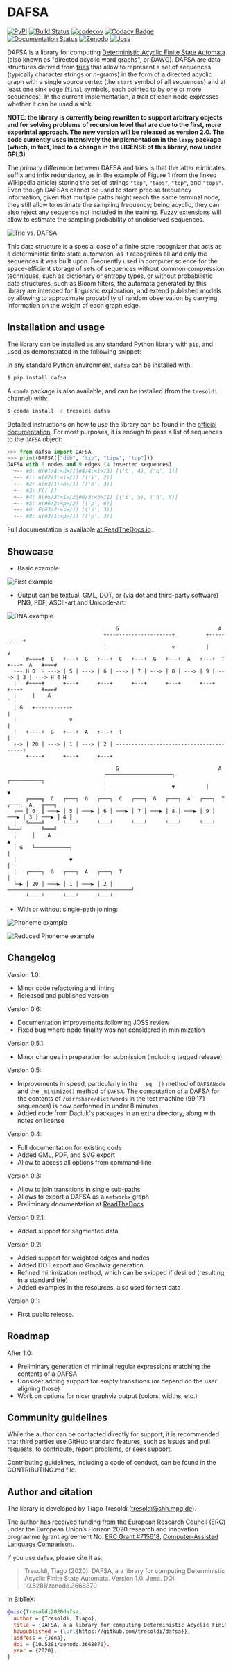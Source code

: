 # DAFSA

[![PyPI](https://img.shields.io/pypi/v/dafsa.svg)](https://pypi.org/project/dafsa)
[![Build Status](https://travis-ci.org/tresoldi/dafsa.svg?branch=master)](https://travis-ci.org/tresoldi/dafsa)
[![codecov](https://codecov.io/gh/tresoldi/dafsa/branch/master/graph/badge.svg)](https://codecov.io/gh/tresoldi/dafsa)
[![Codacy
Badge](https://api.codacy.com/project/badge/Grade/a2b47483ff684590b1208dbb4bbfc3ee)](https://www.codacy.com/manual/tresoldi/dafsa?utm_source=github.com&amp;utm_medium=referral&amp;utm_content=tresoldi/dafsa&amp;utm_campaign=Badge_Grade)
[![Documentation
Status](https://readthedocs.org/projects/dafsa/badge/?version=latest)](https://dafsa.readthedocs.io/en/latest/?badge=latest)
[![Zenodo](https://zenodo.org/badge/DOI/10.5281/zenodo.3668870.svg)](https://zenodo.org/badge/DOI/10.5281/zenodo.3668870.svg)
[![Joss](https://joss.theoj.org/papers/10d826c5b26e5222beb1b3780d606725/status.svg)](https://joss.theoj.org/papers/10d826c5b26e5222beb1b3780d606725)

DAFSA is a library for computing [Deterministic Acyclic Finite State Automata](https://en.wikipedia.org/wiki/Deterministic_acyclic_finite_state_automaton) (also known as "directed acyclic word graphs", or DAWG). DAFSA are data structures derived from [tries](https://en.wikipedia.org/wiki/Trie) that allow to represent a set of sequences (typically character strings or *n*-grams) in the form of a directed acyclic graph with a single source vertex (the `start` symbol of all sequences) and at least one sink edge (`final` symbols, each pointed to by one or more sequences). In the current implementation, a trait of each node expresses whether it can be used a sink.

**NOTE: the library is currently being rewritten to support arbitrary objects and for solving problems of recursion level
that are due to the first, more experintal approach. The new version will be released as version 2.0. The code currently
uses intensively the implementation in the `lexpy` package (which, in fact, lead to a change in the LICENSE of
this library, now under GPL3)**

The primary difference between DAFSA and tries is that the latter eliminates suffix and infix redundancy, as in the example of Figure 1 (from the linked Wikipedia article) storing the set of strings `"tap"`, `"taps"`, `"top"`, and `"tops"`. Even though DAFSAs cannot be used to store precise frequency information, given that multiple paths might reach the same terminal node, they still allow to estimate the sampling frequency; being acyclic, they can also reject any sequence not included in the training. Fuzzy extensions will allow to estimate the sampling probability of unobserved sequences.

![Trie vs. DAFSA](https://raw.githubusercontent.com/tresoldi/dafsa/master/figures/trie-vs-dafsa.png)

This data structure is a special case of a finite state recognizer that acts as a deterministic finite state automaton, as it recognizes all and only the sequences it was built upon. Frequently used in computer science for the space-efficient storage of sets of sequences without common compression techniques, such as dictionary or entropy types, or without probabilistic data structures, such as Bloom filters, the automata generated by this library are intended for linguistic exploration, and extend published models by allowing to approximate probability of random observation by carrying information on the weight of each graph edge.

## Installation and usage

The library can be installed as any standard Python library with
`pip`, and used as demonstrated in the following snippet:

In any standard Python environment, `dafsa` can be installed with:

```bash
$ pip install dafsa
```

A `conda` package is also available, and can be installed (from the
`tresoldi` channel) with:

```bash
$ conda install -c tresoldi dafsa
```

Detailed instructions on how to use the library can be found in the
[official documentation](https://dafsa.readthedocs.io/en/latest/quickstart.html).
For most purposes, it is enough to pass a list of sequences to
the `DAFSA` object:

```python
>>> from dafsa import DAFSA
>>> print(DAFSA(["dib", "tip", "tips", "top"]))
DAFSA with 8 nodes and 9 edges (4 inserted sequences)
  +-- #0: 0(#1/4:<d>/1|#4/4:<t>/3) [('t', 4), ('d', 1)]
  +-- #1: n(#2/1:<i>/1) [('i', 2)]
  +-- #2: n(#3/1:<b>/1) [('b', 3)]
  +-- #3: F() []
  +-- #4: n(#5/3:<i>/2|#8/3:<o>/1) [('i', 5), ('o', 8)]
  +-- #5: n(#6/2:<p>/2) [('p', 6)]
  +-- #6: F(#3/2:<s>/1) [('s', 3)]
  +-- #8: n(#3/1:<p>/1) [('p', 3)]
```

Full documentation is available [at ReadTheDocs.io](https://dafsa.readthedocs.io).

## Showcase

* Basic example:

![First example](https://raw.githubusercontent.com/tresoldi/dafsa/master/figures/example.png)

* Output can be textual, GML, DOT, or (via dot and third-party software)
  PNG, PDF, ASCII-art and Unicode-art:

![DNA example](https://raw.githubusercontent.com/tresoldi/dafsa/master/figures/dna.png)

```
                                   G                                A
                               +---------------------+          +----------+
                               |                     v          |          v
      #====#  C   +---+  G   +---+  C   +---+  G   +---+  A   +---+  T   +---+  A   #===#
  +-- H 0  H ---> | 5 | ---> | 6 | ---> | 7 | ---> | 8 | ---> | 9 | ---> | 3 | ---> H 4 H
  |   #====#      +---+      +---+      +---+      +---+      +---+      +---+      #===#
  |     |    A                                                             ^
  | G   +-----------+                                                      |
  |                 v                                                      |
  |   +----+  G   +---+  A   +---+  T                                      |
  +-> | 20 | ---> | 1 | ---> | 2 | ----------------------------------------+
      +----+      +---+      +---+
```

```
                                   G                                A
                               ┌─────────────────────┐          ┌──────────┐
                               │                     ▼          │          ▼
      ╔════╗  C   ┌───┐  G   ┌───┐  C   ┌───┐  G   ┌───┐  A   ┌───┐  T   ┌───┐  A   ╔═══╗
  ┌── ║ 0  ║ ───▶ │ 5 │ ───▶ │ 6 │ ───▶ │ 7 │ ───▶ │ 8 │ ───▶ │ 9 │ ───▶ │ 3 │ ───▶ ║ 4 ║
  │   ╚════╝      └───┘      └───┘      └───┘      └───┘      └───┘      └───┘      ╚═══╝
  │     │    A                                                             ▲
  │ G   └───────────┐                                                      │
  │                 ▼                                                      │
  │   ┌────┐  G   ┌───┐  A   ┌───┐  T                                      │
  └─▶ │ 20 │ ───▶ │ 1 │ ───▶ │ 2 │ ────────────────────────────────────────┘
      └────┘      └───┘      └───┘
```

* With or without single-path joining:

![Phoneme example](https://raw.githubusercontent.com/tresoldi/dafsa/master/figures/phonemes.png)

![Reduced Phoneme example](https://raw.githubusercontent.com/tresoldi/dafsa/master/figures/reduced_phonemes.png)

## Changelog

Version 1.0:
  - Minor code refactoring and linting
  - Released and published version

Version 0.6:

  - Documentation improvements following JOSS review
  - Fixed bug where node finality was not considered in minimization

Version 0.5.1:

  - Minor changes in preparation for submission (including tagged release)

Version 0.5:

  - Improvements in speed, particularly in the `__eq__()` method of
    `DAFSANode` and the `_minimize()` method of `DAFSA`. The computation
    of a DAFSA for the contents of `/usr/share/dict/words` in the test
    machine (99,171 sequences) is now performed in under 8 minutes.
  - Added code from Daciuk's packages in an extra directory, along with
    notes on license

Version 0.4:

  - Full documentation for existing code
  - Added GML, PDF, and SVG export
  - Allow to access all options from command-line

Version 0.3:

  - Allow to join transitions in single sub-paths
  - Allows to export a DAFSA as a `networkx` graph
  - Preliminary documentation at [ReadTheDocs](https://dafsa.readthedocs.io)

Version 0.2.1:

  - Added support for segmented data

Version 0.2:

  - Added support for weighted edges and nodes
  - Added DOT export and Graphviz generation
  - Refined minimization method, which can be skipped if desired (resulting
    in a standard trie)
  - Added examples in the resources, also used for test data

Version 0.1:

  - First public release.

## Roadmap

After 1.0:

  - Preliminary generation of minimal regular expressions matching the
    contents of a DAFSA
  - Consider adding support for empty transitions (or depend on the user
    aligning those)
  - Work on options for nicer graphviz output (colors, widths, etc.)

## Community guidelines

While the author can be contacted directly for support, it is recommended
that third parties use GitHub standard features, such as issues and
pull requests, to contribute, report problems, or seek support.

Contributing guidelines, including a code of conduct, can be found in
the CONTRIBUTING.md file.

## Author and citation

The library is developed by Tiago Tresoldi (tresoldi@shh.mpg.de).

The author has received funding from the European Research Council (ERC)
under the European Union’s Horizon 2020 research and innovation
programme (grant agreement
No. [ERC Grant #715618](https://cordis.europa.eu/project/rcn/206320/factsheet/en),
[Computer-Assisted Language Comparison](https://digling.org/calc/).

If you use `dafsa`, please cite it as:

> Tresoldi, Tiago (2020). DAFSA, a a library for computing Deterministic Acyclic Finite State Automata. Version 1.0. Jena. DOI: 10.5281/zenodo.3668870

In BibTeX:

```bibtex
@misc{Tresoldi2020dafsa,
  author = {Tresoldi, Tiago},
  title = {DAFSA, a a library for computing Deterministic Acyclic Finite State Automata. Version 1.0.},
  howpublished = {\url{https://github.com/tresoldi/dafsa}},
  address = {Jena},
  doi = {10.5281/zenodo.3668870}.
  year = {2020},
}
```

